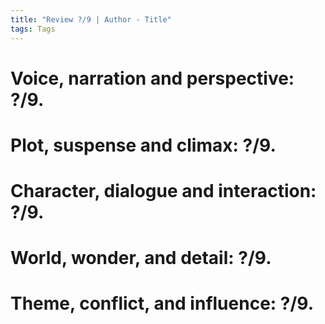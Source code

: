 ```yaml
---
title: "Review ?/9 | Author - Title"
tags: Tags
---
```


# Voice, narration and perspective: ?/9.



# Plot, suspense and climax: ?/9. 



# Character, dialogue and interaction: ?/9. 



# World, wonder, and detail: ?/9. 



# Theme, conflict, and influence: ?/9. 




